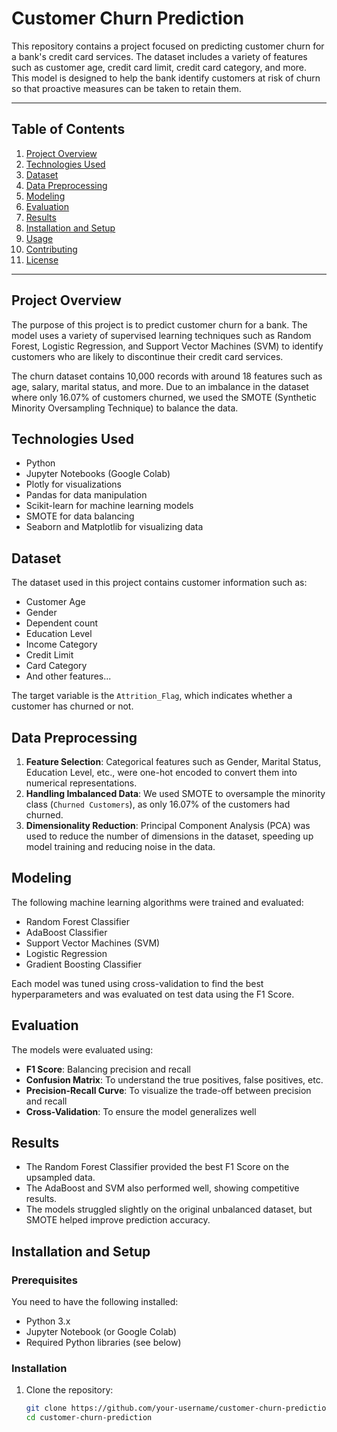 # Customer Churn Prediction

This repository contains a project focused on predicting customer churn for a bank's credit card services. The dataset includes a variety of features such as customer age, credit card limit, credit card category, and more. This model is designed to help the bank identify customers at risk of churn so that proactive measures can be taken to retain them.

---

## Table of Contents

1. [Project Overview](#project-overview)
2. [Technologies Used](#technologies-used)
3. [Dataset](#dataset)
4. [Data Preprocessing](#data-preprocessing)
5. [Modeling](#modeling)
6. [Evaluation](#evaluation)
7. [Results](#results)
8. [Installation and Setup](#installation-and-setup)
9. [Usage](#usage)
10. [Contributing](#contributing)
11. [License](#license)

---

## Project Overview

The purpose of this project is to predict customer churn for a bank. The model uses a variety of supervised learning techniques such as Random Forest, Logistic Regression, and Support Vector Machines (SVM) to identify customers who are likely to discontinue their credit card services. 

The churn dataset contains 10,000 records with around 18 features such as age, salary, marital status, and more. Due to an imbalance in the dataset where only 16.07% of customers churned, we used the SMOTE (Synthetic Minority Oversampling Technique) to balance the data.

## Technologies Used

- Python
- Jupyter Notebooks (Google Colab)
- Plotly for visualizations
- Pandas for data manipulation
- Scikit-learn for machine learning models
- SMOTE for data balancing
- Seaborn and Matplotlib for visualizing data

## Dataset

The dataset used in this project contains customer information such as:
- Customer Age
- Gender
- Dependent count
- Education Level
- Income Category
- Credit Limit
- Card Category
- And other features...

The target variable is the `Attrition_Flag`, which indicates whether a customer has churned or not.

## Data Preprocessing

1. **Feature Selection**: Categorical features such as Gender, Marital Status, Education Level, etc., were one-hot encoded to convert them into numerical representations.
2. **Handling Imbalanced Data**: We used SMOTE to oversample the minority class (`Churned Customers`), as only 16.07% of the customers had churned.
3. **Dimensionality Reduction**: Principal Component Analysis (PCA) was used to reduce the number of dimensions in the dataset, speeding up model training and reducing noise in the data.

## Modeling

The following machine learning algorithms were trained and evaluated:
- Random Forest Classifier
- AdaBoost Classifier
- Support Vector Machines (SVM)
- Logistic Regression
- Gradient Boosting Classifier

Each model was tuned using cross-validation to find the best hyperparameters and was evaluated on test data using the F1 Score.

## Evaluation

The models were evaluated using:
- **F1 Score**: Balancing precision and recall
- **Confusion Matrix**: To understand the true positives, false positives, etc.
- **Precision-Recall Curve**: To visualize the trade-off between precision and recall
- **Cross-Validation**: To ensure the model generalizes well

## Results

- The Random Forest Classifier provided the best F1 Score on the upsampled data.
- The AdaBoost and SVM also performed well, showing competitive results.
- The models struggled slightly on the original unbalanced dataset, but SMOTE helped improve prediction accuracy.

## Installation and Setup

### Prerequisites

You need to have the following installed:
- Python 3.x
- Jupyter Notebook (or Google Colab)
- Required Python libraries (see below)

### Installation

1. Clone the repository:
   ```bash
   git clone https://github.com/your-username/customer-churn-prediction.git
   cd customer-churn-prediction

